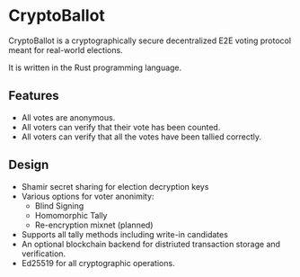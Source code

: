 CryptoBallot
============

CryptoBallot is a cryptographically secure decentralized E2E voting protocol meant for real-world elections.

It is written in the Rust programming language.


Features
--------
 - All votes are anonymous.
 - All voters can verify that their vote has been counted.
 - All voters can verify that all the votes have been tallied correctly.


Design
-------
 - Shamir secret sharing for election decryption keys
 - Various options for voter anonimity:
    - Blind Signing
    - Homomorphic Tally
    - Re-encryption mixnet (planned)
 - Supports all tally methods including write-in candidates
 - An optional blockchain backend for distriuted transaction storage and verification.
 - Ed25519 for all cryptographic operations.
